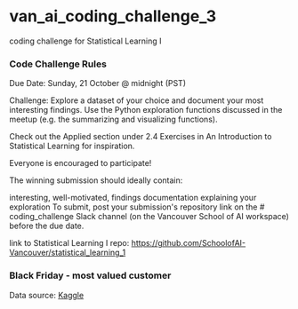 # van_ai_coding_challenge_3
coding challenge for Statistical Learning I

### Code Challenge Rules
Due Date: Sunday, 21 October @ midnight (PST)

Challenge: Explore a dataset of your choice and document your most interesting findings. Use the Python exploration functions discussed in the meetup (e.g. the summarizing and visualizing functions).

Check out the Applied section under 2.4 Exercises in An Introduction to Statistical Learning for inspiration.

Everyone is encouraged to participate!

The winning submission should ideally contain:

interesting, well-motivated, findings
documentation explaining your exploration
To submit, post your submission's repository link on the # coding_challenge Slack channel (on the Vancouver School of AI workspace) before the due date.

link to Statistical Learning I repo: https://github.com/SchoolofAI-Vancouver/statistical_learning_1


### Black Friday - most valued customer 

Data source: [Kaggle](https://www.kaggle.com/abhisingh10p14/black-friday)
